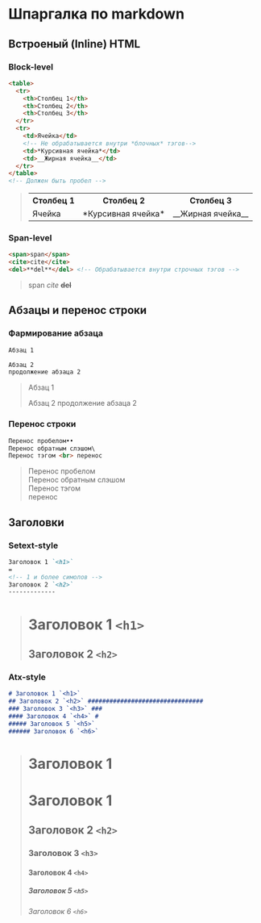 # Шпаргалка по markdown ##############################

## Встроеный (Inline) HTML ###########################

### Block-level ######################################
~~~~~~~~~~~~~~~~~~~~~~~~~~~~~~~~~~~~~~~~~~~ Markdown ~
<table>
  <tr>
    <th>Столбец 1</th>
    <th>Столбец 2</th>
    <th>Столбец 3</th>
  </tr>
  <tr>
    <td>Ячейка</td>
    <!-- Не обрабатывается внутри *блочных* тэгов-->
    <td>*Курсивная ячейка*</td>
    <td>__Жирная ячейка__</td>
  </tr>
</table>
<!-- Должен быть пробел -->
~~~~~~~~~~~~~~~~~~~~~~~~~~~~~~~~~~~~~~~~~~~~~~~~~~~~~~

> <table>
>  <tr>
>    <th>Столбец 1</th>
>    <th>Столбец 2</th>
>    <th>Столбец 3</th>
>  </tr>
>  <tr>
>    <td>Ячейка</td>
>    <!-- Не обрабатывается внутри *блочных* тэгов -->
>    <td>*Курсивная ячейка*</td>
>    <td>__Жирная ячейка__</td>
>  </tr>
> </table>

### Span-level #######################################
~~~~~~~~~~~~~~~~~~~~~~~~~~~~~~~~~~~~~~~~~~~ Markdown ~
<span>span</span>
<cite>cite</cite>
<del>**del**</del> <!-- Обрабатывается внутри строчных тэгов -->
~~~~~~~~~~~~~~~~~~~~~~~~~~~~~~~~~~~~~~~~~~~~~~~~~~~~~~

> <span>span</span>
> <cite>cite</cite>
> <del>**del**</del>

## Абзацы и перенос строки ###########################

### Фармирование абзаца ##############################
~~~~~~~~~~~~~~~~~~~~~~~~~~~~~~~~~~~~~~~~~~~ Markdown ~
Абзац 1

Абзац 2
продолжение абзаца 2
~~~~~~~~~~~~~~~~~~~~~~~~~~~~~~~~~~~~~~~~~~~~~~~~~~~~~~

> Абзац 1
> 
> Абзац 2
> продолжение абзаца 2

### Перенос строки ###################################
~~~~~~~~~~~~~~~~~~~~~~~~~~~~~~~~~~~~~~~~~~~ Markdown ~
Перенос пробелом••
Перенос обратным слэшом\
Перенос тэгом <br> перенос
~~~~~~~~~~~~~~~~~~~~~~~~~~~~~~~~~~~~~~~~~~~~~~~~~~~~~~

> Перенос пробелом  
> Перенос обратным слэшом\
> Перенос тэгом <br> перенос

## Заголовки #########################################

### Setext-style
~~~~~~~~~~~~~~~~~~~~~~~~~~~~~~~~~~~~~~~~~~~ Markdown ~
Заголовок 1 `<h1>`
=
<!-- 1 и более симолов -->
Заголовок 2 `<h2>`
-------------
~~~~~~~~~~~~~~~~~~~~~~~~~~~~~~~~~~~~~~~~~~~~~~~~~~~~~~

> Заголовок 1 `<h1>`
> =
> Заголовок 2 `<h2>`
> -------------

### Atx-style ########################################
~~~~~~~~~~~~~~~~~~~~~~~~~~~~~~~~~~~~~~~~~~~ Markdown ~
# Заголовок 1 `<h1>`
## Заголовок 2 `<h2>` ################################
### Заголовок 3 `<h3>` ###
#### Заголовок 4 `<h4>` #
##### Заголовок 5 `<h5>`
###### Заголовок 6 `<h6>`
~~~~~~~~~~~~~~~~~~~~~~~~~~~~~~~~~~~~~~~~~~~~~~~~~~~~~~

> <h1>Заголовок 1</h1>
> 
> # Заголовок 1 
> ## Заголовок 2 `<h2>` ##############################
> ### Заголовок 3 `<h3>` ###
> #### Заголовок 4 `<h4>` #
> ##### Заголовок 5 `<h5>`
> ###### Заголовок 6 `<h6>`
